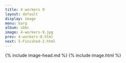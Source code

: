 ```yaml
---
title: 4 workers 9
layout: default
display: image
menu: barq
album: sbbc
image: 4-workers-9.jpg
prev: 4-workers-8.html
next: 5-Finished-2.html
---
```

{% include image-head.md %}
{% include image.html %}